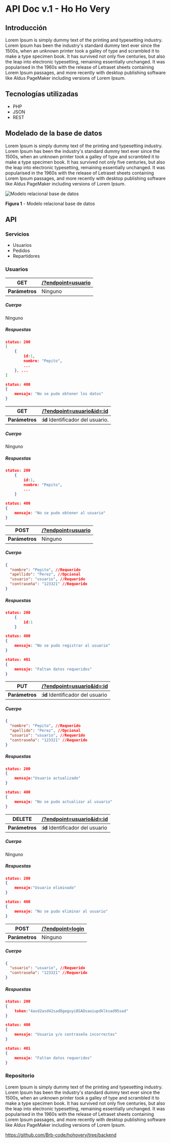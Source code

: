 # API Doc v.1 - Ho Ho Very

## Introducción

Lorem Ipsum is simply dummy text of the printing and typesetting industry. Lorem Ipsum has been the industry's standard dummy text ever since the 1500s, when an unknown printer took a galley of type and scrambled it to make a type specimen book. It has survived not only five centuries, but also the leap into electronic typesetting, remaining essentially unchanged. It was popularised in the 1960s with the release of Letraset sheets containing Lorem Ipsum passages, and more recently with desktop publishing software like Aldus PageMaker including versions of Lorem Ipsum.

## Tecnologías utilizadas

- PHP
- JSON
- REST

## Modelado de la base de datos

Lorem Ipsum is simply dummy text of the printing and typesetting industry. Lorem Ipsum has been the industry's standard dummy text ever since the 1500s, when an unknown printer took a galley of type and scrambled it to make a type specimen book. It has survived not only five centuries, but also the leap into electronic typesetting, remaining essentially unchanged. It was popularised in the 1960s with the release of Letraset sheets containing Lorem Ipsum passages, and more recently with desktop publishing software like Aldus PageMaker including versions of Lorem Ipsum.

![Modelo relacional base de datos](BBDD.png)

**Figura 1** - Modelo relacional base de datos

## API

### Servicios

- Usuarios
- Pedidos
- Repartidores

### Usuarios

| GET            | [/?endpoint=usuario](https://localhost/api/?endpoint=usuario) |
| -------------- | ------------------------------------------------------------- |
| **Parámetros** | Ninguno                                                       |

##### Cuerpo

Ninguno

##### Respuestas

```json
status: 200
[
    {
        id:1,
        nombre: "Pepito",
        ...
    }, ...
]
```

```json
status: 400
{
    mensaje: "No se pudo obtener los datos"
}
```

| GET            | [/?endpoint=usuario&id=:id](https://localhost/api/?endpoint=usuario&id=:id) |
| -------------- | --------------------------------------------------------------------------- |
| **Parámetros** | **:id** Identificador del usuario.                                          |

##### Cuerpo

Ninguno

##### Respuestas

```json
status: 200
    {
        id:1,
        nombre: "Pepito",
        ...
    }
```

```json
status: 400
{
    mensaje: "No se pudo obtener al usuario"
}
```

| POST           | [/?endpoint=usuario](https://localhost/api/?endpoint=usuario) |
| -------------- | ------------------------------------------------------------- |
| **Parámetros** | Ninguno                                                       |

##### Cuerpo

```json
{
  "nombre": "Pepito", //Requerido
  "apellido": "Perez", //Opcional
  "usuario": "usuario", //Requerido
  "contraseña": "123321" //Requerido
}
```

##### Respuestas

```json
status: 200
    {
        id:1
    }
```

```json
status: 400
{
    mensaje: "No se pudo registrar al usuario"
}
```

```json
status: 401
{
    mensaje: "Faltan datos requeridos"
}
```

| PUT            | [/?endpoint=usuario&id=:id](https://localhost/api/?endpoint=usuario&id=:id) |
| -------------- | --------------------------------------------------------------------------- |
| **Parámetros** | **:id** Identificador del usuario                                           |

##### Cuerpo

```json
{
  "nombre": "Pepito", //Requerido
  "apellido": "Perez", //Opcional
  "usuario": "usuario", //Requerido
  "contraseña": "123321" //Requerido
}
```

##### Respuestas

```json
status: 200
{
    mensaje:"Usuario actualizado"
}
```

```json
status: 400
{
    mensaje: "No se pudo actualizar al usuario"
}
```

| DELETE         | [/?endpoint=usuario&id=:id](https://localhost/api/?endpoint=usuario&id=:id) |
| -------------- | --------------------------------------------------------------------------- |
| **Parámetros** | **:id** Identificador del usuario                                           |

##### Cuerpo

Ninguno

##### Respuestas

```json
status: 200
{
    mensaje:"Usuario eliminado"
}
```

```json
status: 400
{
    mensaje: "No se pudo eliminar al usuario"
}
```

| POST           | [/?endpoint=login](https://localhost/api/?endpoint=login) |
| -------------- | --------------------------------------------------------- |
| **Parámetros** | Ninguno                                                   |

##### Cuerpo

```json
{
  "usuario": "usuario", //Requerido
  "contraseña": "123321" //Requerido
}
```

##### Respuestas

```json
status: 200
{
    token:"4asd2asd42sad8geguyi8SADsaoiupdklksad95sad"
}
```

```json
status: 400
{
    mensaje: "Usuario y/o contraseña incorrectas"
}
```

```json
status: 401
{
    mensaje: "Faltan datos requeridos"
}
```

### Repositorio

Lorem Ipsum is simply dummy text of the printing and typesetting industry. Lorem Ipsum has been the industry's standard dummy text ever since the 1500s, when an unknown printer took a galley of type and scrambled it to make a type specimen book. It has survived not only five centuries, but also the leap into electronic typesetting, remaining essentially unchanged. It was popularised in the 1960s with the release of Letraset sheets containing Lorem Ipsum passages, and more recently with desktop publishing software like Aldus PageMaker including versions of Lorem Ipsum.

<https://github.com/Brb-code/hohovery/tree/backend>
